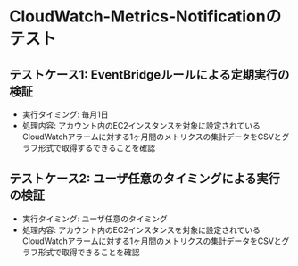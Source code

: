 # CloudWatch-Metrics-Notificationのテスト

## テストケース1: EventBridgeルールによる定期実行の検証
- 実行タイミング: 毎月1日
- 処理内容: アカウント内のEC2インスタンスを対象に設定されているCloudWatchアラームに対する1ヶ月間のメトリクスの集計データをCSVとグラフ形式で取得するできることを確認

## テストケース2: ユーザ任意のタイミングによる実行の検証
- 実行タイミング: ユーザ任意のタイミング
- 処理内容: アカウント内のEC2インスタンスを対象に設定されているCloudWatchアラームに対する1ヶ月間のメトリクスの集計データをCSVとグラフ形式で取得できることを確認

